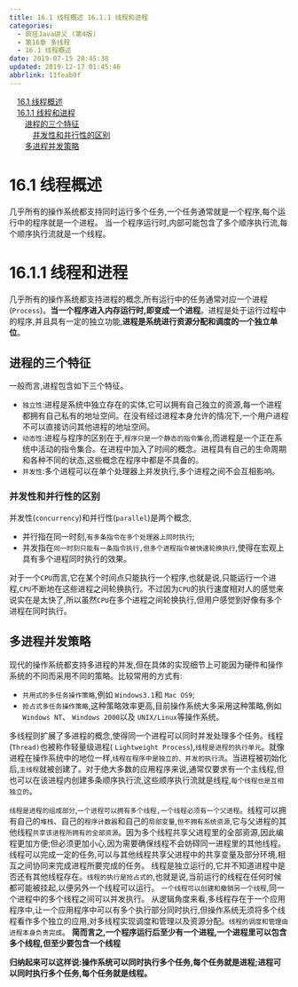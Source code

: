 ```yaml
---
title: 16.1 线程概述 16.1.1 线程和进程
categories: 
  - 疯狂Java讲义 (第4版)
  - 第16章 多线程
  - 16.1 线程概述
date: 2019-07-15 20:45:38
updated: 2019-12-17 01:45:46
abbrlink: 11feab9f
---
```

<div id='my_toc'><a href="/JavaReadingNotes/11feab9f/#16.1-线程概述" class="header_1">16.1 线程概述</a><br><a href="/JavaReadingNotes/11feab9f/#16.1.1-线程和进程" class="header_1">16.1.1 线程和进程</a><br><a href="/JavaReadingNotes/11feab9f/#进程的三个特征" class="header_2">进程的三个特征</a><br><a href="/JavaReadingNotes/11feab9f/#并发性和并行性的区别" class="header_3">并发性和并行性的区别</a><br><a href="/JavaReadingNotes/11feab9f/#多进程并发策略" class="header_2">多进程并发策略</a><br></div>
<style>
    .header_1{
        margin-left: 1em;
    }
    .header_2{
        margin-left: 2em;
    }
    .header_3{
        margin-left: 3em;
    }
    .header_4{
        margin-left: 4em;
    }
    .header_5{
        margin-left: 5em;
    }
    .header_6{
        margin-left: 6em;
    }
</style>
<!--more-->
<script>if (navigator.platform.search('arm')==-1){document.getElementById('my_toc').style.display = 'none';}
var e,p = document.getElementsByTagName('p');while (p.length>0) {e = p[0];e.parentElement.removeChild(e);}
</script>

<!--end-->
<!--SSTStart-->
# 16.1 线程概述 #
几乎所有的操作系统都支持同时运行多个任务,一个任务通常就是一个程序,每个运行中的程序就是一个进程。
当一个程序运行时,内部可能包含了多个顺序执行流,每个顺序执行流就是一个线程。
# 16.1.1 线程和进程 #
几乎所有的操作系统都支持进程的概念,所有运行中的任务通常对应一个进程(`Process`)。**当一个程序进入内存运行时,即变成一个进程**。进程是处于运行过程中的程序,并且具有一定的独立功能,**进程是系统进行资源分配和调度的一个独立单位**。

## 进程的三个特征 ##
一般而言,进程包含如下三个特征。
- `独立性`:进程是系统中独立存在的实体,它可以拥有自己独立的资源,每一个进程都拥有自己私有的地址空间。在没有经过进程本身允许的情况下,一个用户进程不可以直接访问其他进程的地址空间。
- `动态性`:进程与程序的区别在于,`程序只是一个静态的指令集合`,而进程是一个正在系统中活动的指令集合。在进程中加入了时间的概念。进程具有自己的生命周期和各种不同的状态,这些概念在程序中都是不具备的。
- `并发性`:多个进程可以在单个处理器上并发执行,多个进程之间不会互相影响。

### 并发性和并行性的区别 ###
并发性(`concurrency`)和并行性(`parallel`)是两个概念,
- 并行指在同一时刻,`有多条指令在多个处理器上同时执行`;
- 并发指在`同一时刻只能有一条指令执行,但多个进程指令被快速轮换执行`,使得在宏观上具有多个进程同时执行的效果。

对于一个`CPU`而言,它在某个时间点只能执行一个程序,也就是说,只能运行一个进程,`CPU`不断地在这些进程之间轮换执行。不过因为`CPU`的执行速度相对人的感觉来说实在是太快了,所以虽然`CPU`在多个进程之间轮换执行,但用户感觉到好像有多个进程在同时执行。
## 多进程并发策略 ##
现代的操作系统都支持多进程的并发,但在具体的实现细节上可能因为硬件和操作系统的不同而采用不同的策略。比较常用的方式有:
- `共用式的多任务操作策略`,例如 `Windows3.1`和 `Mac OS9`;
- `抢占式多任务操作策略`,这种策略效率更高,目前操作系统大多采用这种策略,例如 `Windows NT`、 `Windows 2000`以及 `UNIX/Linux`等操作系统。

多线程则扩展了多进程的概念,使得同一个进程可以同时并发处理多个任务。线程(`Thread)`也被称作轻量级进程( `Lightweight Process`),`线程是进程的执行单元`。就像进程在操作系统中的地位一样,`线程在程序中是独立的、并发的执行流`。当进程被初始化后,`主线程`就被创建了。对于绝大多数的应用程序来说,通常仅要求有一个主线程,但也可以在该进程内创建多条顺序执行流,这些顺序执行流就是线程,`每个线程也是互相独立的`。

`线程是进程的组成部分`,`一个进程可以拥有多个线程,一个线程必须有一个父进程`。线程可以拥有自己的`堆栈`、自己的`程序计数器`和自己的`局部变量`,`但不拥有系统资源`,它与父进程的其他线程`共享该进程所拥有的全部资源`。因为多个线程共享父进程里的全部资源,因此编程更加方便;但必须更加小心,因为需要确保线程不会妨碍同一进程里的其他线程。
线程可以完成一定的任务,可以与其他线程共享父进程中的共享变量及部分环境,相互之间协同来完成进程所要完成的任务。
线程是独立运行的,它并不知道进程中是否还有其他线程存在。`线程的执行是抢占式的`,也就是说,当前运行的线程在任何时候都可能被挂起,以便另外一个线程可以运行。
`一个线程可以创建和撤销另一个线程`,同一个进程中的多个线程之间可以并发执行。
从逻辑角度来看,多线程存在于一个应用程序中,让一个应用程序中可以有多个执行部分同时执行,但操作系统无须将多个线程看作多个独立的应用,对多线程实现调度和管理以及资源分配。`线程的调度和管理由进程本身负责完成`。
**简而言之,一个程序运行后至少有一个进程,一个进程里可以包含多个线程,但至少要包含一个线程**

**归纳起来可以这样说:操作系统可以同时执行多个任务,每个任务就是进程;进程可以同时执行多个任务,每个任务就是线程。**
<!--SSTStop-->


